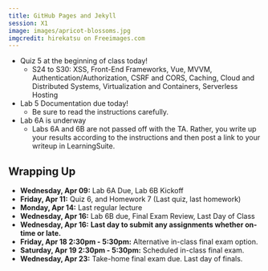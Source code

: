 ```yaml
---
title: GitHub Pages and Jekyll
session: X1
image: images/apricot-blossoms.jpg
imgcredit: hirekatsu on Freeimages.com
---
```

* Quiz 5 at the beginning of class today!
    * S24 to S30: XSS, Front-End Frameworks, Vue, MVVM, Authentication/Authorization, CSRF and CORS, Caching, Cloud and Distributed Systems, Virtualization and Containers, Serverless Hosting
* Lab 5 Documentation due today!
    * Be sure to read the instructions carefully.
* Lab 6A is underway
    * Labs 6A and 6B are not passed off with the TA. Rather, you write up your results according to the instructions and then post a link to your writeup in LearningSuite.

## Wrapping Up
* **Wednesday, Apr 09:** Lab 6A Due, Lab 6B Kickoff
* **Friday, Apr 11:** Quiz 6, and Homework 7 (Last quiz, last homework)
* **Monday, Apr 14:** Last regular lecture
* **Wednesday, Apr 16:** Lab 6B due, Final Exam Review, Last Day of Class
* **Wednesday, Apr 16:** **Last day to submit any assignments whether on-time or late.**
* **Friday, Apr 18 2:30pm - 5:30pm:** Alternative in-class final exam option.
* **Saturday, Apr 19 2:30pm - 5:30pm:** Scheduled in-class final exam.
* **Wednesday, Apr 23:** Take-home final exam due. Last day of finals.